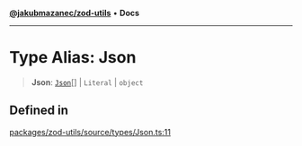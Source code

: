 [**@jakubmazanec/zod-utils**](../README.md) • **Docs**

---

# Type Alias: Json

> **Json**: [`Json`](Json.md)[] \| `Literal` \| `object`

## Defined in

[packages/zod-utils/source/types/Json.ts:11](https://github.com/jakubmazanec/tools/blob/6ed2cc9bf798455a62cfc34def34fef748169fa2/packages/zod-utils/source/types/Json.ts#L11)
